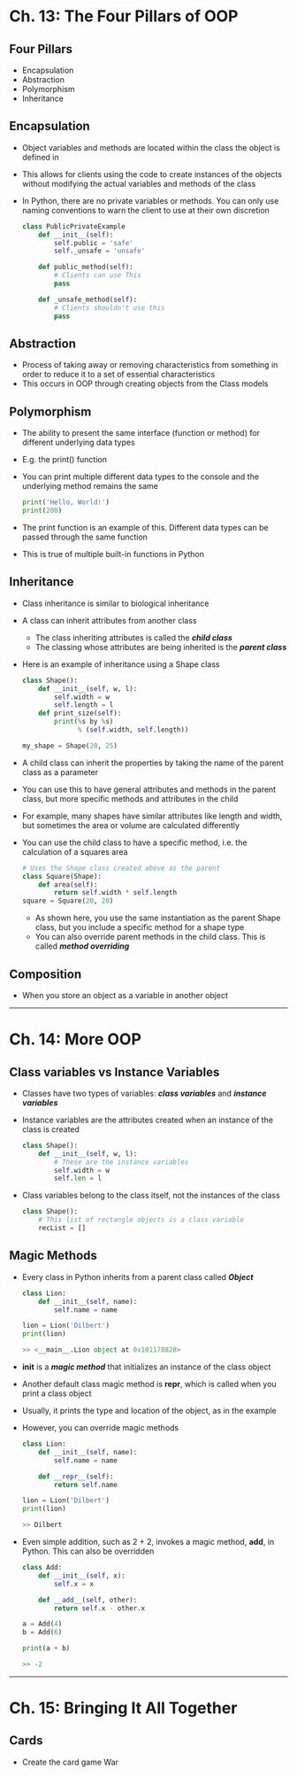 # **Ch. 13: The Four Pillars of OOP**
## **Four Pillars**
- Encapsulation
- Abstraction
- Polymorphism
- Inheritance

## Encapsulation
- Object variables and methods are located within the class the object is defined in
- This allows for clients using the code to create instances of the objects without modifying the actual variables and methods of the class
- In Python, there are no private variables or methods. You can only use naming conventions to warn the client to use at their own discretion

  ```python
  class PublicPrivateExample
      def __init__(self):
          self.public = 'safe'
          self._unsafe = 'unsafe'

      def public_method(self):
          # Clients can use This
          pass

      def _unsafe_method(self):
          # Clients shouldn't use this
          pass
  ```

## Abstraction
- Process of taking away or removing characteristics from something in order to reduce it to a set of essential characteristics
- This occurs in OOP through creating objects from the Class models

## Polymorphism
- The ability to present the same interface (function or method) for different underlying data types
- E.g. the print() function
- You can print multiple different data types to the console and the underlying method remains the same

  ```python
  print('Hello, World!')
  print(200)
  ```

- The print function is an example of this. Different data types can be passed through the same function
- This is true of multiple built-in functions in Python

## Inheritance
- Class inheritance is similar to biological inheritance
- A class can inherit attributes from another class
  - The class inheriting attributes is called the **_child class_**
  - The classing whose attributes are being inherited is the **_parent class_**
- Here is an example of inheritance using a Shape class

  ```python
  class Shape():
      def __init__(self, w, l):
          self.width = w
          self.length = l
      def print_size(self):
          print(%s by %s)
                % (self.width, self.length))

  my_shape = Shape(20, 25)
  ```
- A child class can inherit the properties by taking the name of the parent class as a parameter
- You can use this to have general attributes and methods in the parent class, but more specific methods and attributes in the child
- For example, many shapes have similar attributes like length and width, but sometimes the area or volume are calculated differently
- You can use the child class to have a specific method, i.e. the calculation of a squares area

  ```python
  # Uses the Shape class created above as the parent
  class Square(Shape):
      def area(self):
          return self.width * self.length
  square = Square(20, 20)
  ```
  - As shown here, you use the same instantiation as the parent Shape class, but you include a specific method for a shape type
  - You can also override parent methods in the child class. This is called **_method overriding_**

## Composition
- When you store an object as a variable in another object

******
# **Ch. 14: More OOP**
## Class variables vs Instance Variables
- Classes have two types of variables: **_class variables_** and **_instance variables_**
- Instance variables are the attributes created when an instance of the class is created

  ```python
  class Shape():
      def __init__(self, w, l):
          # These are the instance variables
          self.width = w
          self.len = l
  ```
- Class variables belong to the class itself, not the instances of the class

  ```python
  class Shape():
      # This list of rectangle objects is a class variable
      recList = []
  ```
## Magic Methods
- Every class in Python inherits from a parent class called **_Object_**

  ```python
  class Lion:
      def __init__(self, name):
          self.name = name

  lion = Lion('Dilbert')
  print(lion)

  >> <__main__.Lion object at 0x101178828>
  ```
- __init__ is a **_magic method_** that initializes an instance of the class object
- Another default class magic method is __repr__, which is called when you print a class object
- Usually, it prints the type and location of the object, as in the example
- However, you can override magic methods

  ```python
  class Lion:
      def __init__(self, name):
          self.name = name

      def __repr__(self):
          return self.name

  lion = Lion('Dilbert')
  print(lion)

  >> Dilbert
  ```
- Even simple addition, such as 2 + 2, invokes a magic method, __add__, in Python. This can also be overridden

  ```python
  class Add:
      def __init__(self, x):
          self.x = x

      def __add__(self, other):
          return self.x - other.x

  a = Add(4)
  b = Add(6)

  print(a + b)

  >> -2
  ```

******
# **Ch. 15: Bringing It All Together**
## Cards
- Create the card game War
